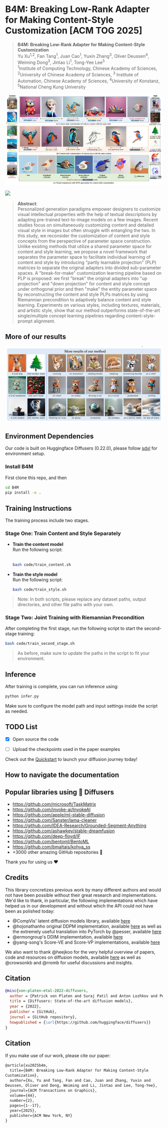 # B4M: Breaking Low-Rank Adapter for Making Content-Style Customization [ACM TOG 2025]

> **B4M: Breaking Low-Rank Adapter for Making Content-Style Customization**<br>
> Yu Xu<sup>1,2</sup>, Fan Tang<sup>1</sup>, Juan Cao<sup>1</sup>, Yuxin Zhang<sup>3</sup>, Oliver Deussen<sup>4</sup>, Weiming Dong<sup>3</sup>, Jintao Li<sup>1</sup>, Tong-Yee Lee<sup>5</sup> <br>
> <sup>1</sup>Institute of Computing Technology, Chinese Academy of Sciences, <sup>2</sup>University of Chinese Academy of Sciences, <sup>3</sup> Institute of Automation, Chinese Academy of Sciences, <sup>4</sup>University of Konstanz, <sup>5</sup>National Cheng Kung University


![](assets/teaser.png)

<a href='https://arxiv.org/abs/2403.19456'><img src='https://img.shields.io/badge/ArXiv-2403.19456-red'></a> 


>**Abstract**: <br>
>Personalized generation paradigms empower designers to customize visual intellectual properties with the help of textual descriptions by adapting pre-trained text-to-image models on a few images. Recent studies focus on simultaneously customizing content and detailed visual style in images but often struggle with entangling the two. In this study, we reconsider the customization of content and style concepts from the perspective of parameter space construction. Unlike existing methods that utilize a shared parameter space for content and style learning, we propose a novel framework that separates the parameter space to facilitate individual learning of content and style by introducing "partly learnable projection" (PLP) matrices to separate the original adapters into divided sub-parameter spaces. A "break-for-make" customization learning pipeline based on PLP is proposed: we first "break" the original adapters into "up projection" and "down projection" for content and style concept under orthogonal prior and then "make" the entity parameter space by reconstructing the content and style PLPs matrices by using Riemannian precondition to adaptively balance content and style learning. Experiments on various styles, including textures, materials, and artistic style, show that our method outperforms state-of-the-art single/multiple concept learning pipelines regarding content-style-prompt alignment.


## More of our results
![](assets/more_results.png)




## Environment Dependencies

Our code is built on Huggingface Diffusers (0.22.0), please follow [sdxl](https://github.com/huggingface/diffusers/blob/v0.22.0-release/examples/dreambooth/README_sdxl.md) for environment setup.


### Install B4M
First clone this repo, and then
```bash
cd B4M
pip install -e .
```


## Training Instructions

The training process include two stages.

### Stage One: Train Content and Style Separately

- **Train the content model**  
  Run the following script:

  ```bash

  bash code/train_content.sh
  ```

- **Train the style model**  
  Run the following script:

  ```bash
  bash code/train_style.sh
  ```

> Note: In both scripts, please replace any dataset paths, output directories, and other file paths with your own.

### Stage Two: Joint Training with Riemannian Precondition

After completing the first stage, run the following script to start the second-stage training:

```bash
bash code/train_second_stage.sh
```

> As before, make sure to update the paths in the script to fit your environment.

## Inference

After training is complete, you can run inference using:

```bash
python infer.py
```

Make sure to configure the model path and input settings inside the script as needed.


## TODO List

- [x] Open source the code  
- [ ] Upload the checkpoints used in the paper examples  



Check out the [Quickstart](https://huggingface.co/docs/diffusers/quicktour) to launch your diffusion journey today!

## How to navigate the documentation


</table>

## Popular libraries using 🧨 Diffusers

- https://github.com/microsoft/TaskMatrix
- https://github.com/invoke-ai/InvokeAI
- https://github.com/apple/ml-stable-diffusion
- https://github.com/Sanster/lama-cleaner
- https://github.com/IDEA-Research/Grounded-Segment-Anything
- https://github.com/ashawkey/stable-dreamfusion
- https://github.com/deep-floyd/IF
- https://github.com/bentoml/BentoML
- https://github.com/bmaltais/kohya_ss
- +3000 other amazing GitHub repositories 💪

Thank you for using us ❤️

## Credits

This library concretizes previous work by many different authors and would not have been possible without their great research and implementations. We'd like to thank, in particular, the following implementations which have helped us in our development and without which the API could not have been as polished today:

- @CompVis' latent diffusion models library, available [here](https://github.com/CompVis/latent-diffusion)
- @hojonathanho original DDPM implementation, available [here](https://github.com/hojonathanho/diffusion) as well as the extremely useful translation into PyTorch by @pesser, available [here](https://github.com/pesser/pytorch_diffusion)
- @ermongroup's DDIM implementation, available [here](https://github.com/ermongroup/ddim)
- @yang-song's Score-VE and Score-VP implementations, available [here](https://github.com/yang-song/score_sde_pytorch)

We also want to thank @heejkoo for the very helpful overview of papers, code and resources on diffusion models, available [here](https://github.com/heejkoo/Awesome-Diffusion-Models) as well as @crowsonkb and @rromb for useful discussions and insights.

## Citation

```bibtex
@misc{von-platen-etal-2022-diffusers,
  author = {Patrick von Platen and Suraj Patil and Anton Lozhkov and Pedro Cuenca and Nathan Lambert and Kashif Rasul and Mishig Davaadorj and Thomas Wolf},
  title = {Diffusers: State-of-the-art diffusion models},
  year = {2022},
  publisher = {GitHub},
  journal = {GitHub repository},
  howpublished = {\url{https://github.com/huggingface/diffusers}}
}
```



## Citation
If you make use of our work, please cite our paper:

```
@article{xu2025b4m,
  title={B4M: Breaking Low-Rank Adapter for Making Content-Style Customization},
  author={Xu, Yu and Tang, Fan and Cao, Juan and Zhang, Yuxin and Deussen, Oliver and Dong, Weiming and Li, Jintao and Lee, Tong-Yee},
  journal={ACM Transactions on Graphics},
  volume={44},
  number={2},
  pages={1--17},
  year={2025},
  publisher={ACM New York, NY}
}
```
